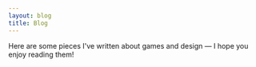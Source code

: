 ```yaml
---
layout: blog
title: Blog
---
```


Here are some pieces I've written about games and design — I hope you enjoy reading them!
